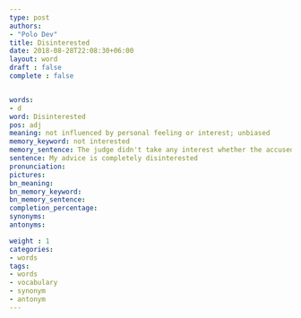 ```yaml
---
type: post
authors:
- "Polo Dev"
title: Disinterested
date: 2018-08-28T22:08:30+06:00
layout: word
draft : false
complete : false


words:
- d
word: Disinterested
pos: adj
meaning: not influenced by personal feeling or interest; unbiased
memory_keyword: not interested
memory_sentence: The judge didn't take any interest whether the accused was his neighbor or not & gave unbiased decision.
sentence: My advice is completely disinterested
pronunciation:
pictures:
bn_meaning:
bn_memory_keyword:
bn_memory_sentence:
completion_percentage:
synonyms:
antonyms:

weight : 1
categories:
- words
tags:
- words
- vocabulary
- synonym
- antonym
---
```

